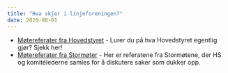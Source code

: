 ```yaml
---
title: "Hva skjer i linjeforeningen?"
date: 2020-08-01
---
```


- [Møtereferater fra Hovedstyret](/info/innsikt-og-interface/motereferater-fra-hovedstyret/) - Lurer du på hva Hovedstyret egentlig gjør? Sjekk her!
- [Møtereferater fra Stormøter](/info/innsikt-og-interface/motereferater-fra-stormoter/) - Her er referatene fra Stormøtene, der HS og komitélederne samles for å diskutere saker som dukker opp.
